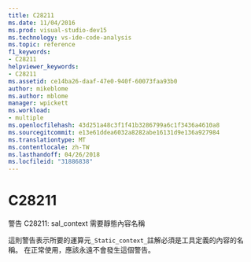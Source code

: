 ```yaml
---
title: C28211
ms.date: 11/04/2016
ms.prod: visual-studio-dev15
ms.technology: vs-ide-code-analysis
ms.topic: reference
f1_keywords:
- C28211
helpviewer_keywords:
- C28211
ms.assetid: ce14ba26-daaf-47e0-940f-60073faa93b0
author: mikeblome
ms.author: mblome
manager: wpickett
ms.workload:
- multiple
ms.openlocfilehash: 43d251a48c3f1f41b3286799a6c1f3436a4610a8
ms.sourcegitcommit: e13e61ddea6032a8282abe16131d9e136a927984
ms.translationtype: MT
ms.contentlocale: zh-TW
ms.lasthandoff: 04/26/2018
ms.locfileid: "31886838"
---
```

# <a name="c28211"></a>C28211
警告 C28211: sal_context 需要靜態內容名稱

 這則警告表示所要的運算元`_Static_context_`註解必須是工具定義的內容的名稱。 在正常使用，應該永遠不會發生這個警告。